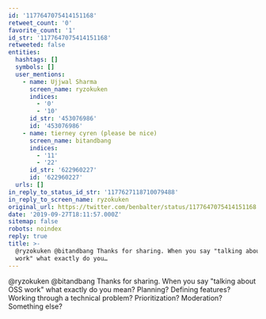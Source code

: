 ```yaml
---
id: '1177647075414151168'
retweet_count: '0'
favorite_count: '1'
id_str: '1177647075414151168'
retweeted: false
entities:
  hashtags: []
  symbols: []
  user_mentions:
    - name: Ujjwal Sharma
      screen_name: ryzokuken
      indices:
        - '0'
        - '10'
      id_str: '453076986'
      id: '453076986'
    - name: tierney cyren (please be nice)
      screen_name: bitandbang
      indices:
        - '11'
        - '22'
      id_str: '622960227'
      id: '622960227'
  urls: []
in_reply_to_status_id_str: '1177627118710079488'
in_reply_to_screen_name: ryzokuken
original_url: https://twitter.com/benbalter/status/1177647075414151168
date: '2019-09-27T18:11:57.000Z'
sitemap: false
robots: noindex
reply: true
title: >-
  @ryzokuken @bitandbang Thanks for sharing. When you say "talking about OSS
  work" what exactly do you…
---
```


@ryzokuken @bitandbang Thanks for sharing. When you say "talking about OSS work" what exactly do you mean? Planning? Defining features? Working through a technical problem? Prioritization? Moderation? Something else?